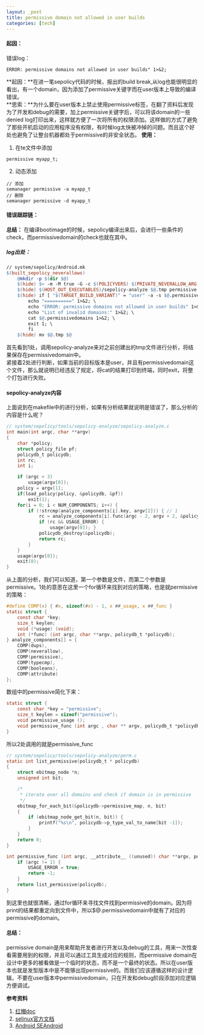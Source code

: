 ```yaml
---
layout: _post
title: permissive domain not allowed in user builds
categories: [tech]
---
```

#### 起因：
错误log：
```
ERROR: permissive domains not allowed in user builds" 1>&2;
```
**起因：**在进一笔sepolicy代码的时候，报出的build break,从log也能很明显的看出，有一个domain，因为添加了permissive关键字而在user版本上导致的编译错误。  
**思索：**为什么要在user版本上禁止使用permissive标签，在翻了资料后发现为了开发和debug的需要，加上permissive关键字后，可以将该domain的一些denied log打印出来，这样就方便了一次将所有的权限添加。这样做的方式了避免了那些开机启动的应用程序没有权限，有时候log太快被冲掉的问题。而且这个好处也避免了让整台机器都处于permissive的非安全状态。
**使用：**  
1. 在te文件中添加
```
permissive myapp_t;
```
2. 动态添加
```
// 添加
semanager permissive -a myapp_t
// 删除
semanager permissive -d myapp_t
```
#### 错误跟踪链：
**总结：** 在编译bootimage的时候，sepolicy编译出来后，会进行一些条件的check，而permissivedomain的check也就在其中。
##### log出处：
```makefile
// system/sepolicy/Android.mk
$(built_sepolicy_neverallows)
	@mkdir -p $(dir $@)
	$(hide) $< -m -M true -G -c $(POLICYVERS) $(PRIVATE_NEVERALLOW_ARG) $(PRIVATE_CIL_FILES) -o $@.tmp -f /dev/null  
	$(hide) $(HOST_OUT_EXECUTABLES)/sepolicy-analyze $@.tmp permissive > $@.permissivedomains // 1
	$(hide) if [ "$(TARGET_BUILD_VARIANT)" = "user" -a -s $@.permissivedomains ]; then \ //2
		echo "==========" 1>&2; \
		echo "ERROR: permissive domains not allowed in user builds" 1>&2; \
		echo "List of invalid domains:" 1>&2; \
		cat $@.permissivedomains 1>&2; \
		exit 1; \
		fi
	$(hide) mv $@.tmp $@
```
首先看到1处，调用sepolicy-analyze来对之前创建出的tmp文件进行分析，将结果保存在permissivedomain中。   
紧接着2处进行判断，如果当前的目标版本是user，并且有permissivedomain这个文件，那么就说明已经违反了规定，将cat的结果打印到终端，同时exit，将整个打包进行失败。
#### sepolicy-analyze内容
上面说到在makefile中的进行分析，如果有分析结果就说明是错误了，那么分析的内容是什么呢？
```C
// system/sepolicy/tools/sepolicy-analyze/sepolicy-analyze.c
int main(int argc, char **argv)
{
    char *policy;
    struct policy_file pf;
    policydb_t policydb;
    int rc;
    int i;

    if (argc < 3)
        usage(argv[0]);
    policy = argv[1];
    if(load_policy(policy, &policydb, &pf))
        exit(1);
    for(i = 0; i < NUM_COMPONENTS; i++) { 
        if (!strcmp(analyze_components[i].key, argv[2])) { // 1
            rc = analyze_components[i].func(argc - 2, argv + 2, &policydb);//2
            if (rc && USAGE_ERROR) {
                usage(argv[0]); }
            policydb_destroy(&policydb);
            return rc;
        }
    }
    usage(argv[0]);
    exit(0);
}
```
从上面的分析，我们可以知道，第一个参数是文件，而第二个参数是permissive。1处的意思在这里一个for循环来找到对应的策略，也是就permissive的策略：
```C
#define COMP(x) { #x, sizeof(#x) - 1, x ##_usage, x ##_func }
static struct {
    const char *key;
    size_t keylen;
    void (*usage) (void);
    int (*func) (int argc, char **argv, policydb_t *policydb);
} analyze_components[] = {
    COMP(dups),
    COMP(neverallow),
    COMP(permissive),
    COMP(typecmp),
    COMP(booleans),
    COMP(attribute)
};
```
数组中的permissive简化下来：
```c
static struct {
    const char *key = "permissive";
    size_t keylen = sizeof("permissive");
    void permissive_usage ();
    void permissive_func (int argc , char ** argv, policydb_t *policydb);
}
```
所以2处调用的就是permissive_func
```C
// system/sepolicy/tools/sepolicy-analyze/perm.c
static int list_permissive(policydb_t * policydb)
{
    struct ebitmap_node *n;
    unsigned int bit;

    /*
     * iterate over all domains and check if domain is in permissive
     */
    ebitmap_for_each_bit(&policydb->permissive_map, n, bit)
    {
        if (ebitmap_node_get_bit(n, bit)) {
            printf("%s\n", policydb->p_type_val_to_name[bit -1]);
        }
    }
    return 0;
}

int permissive_func (int argc, __attribute__ ((unused)) char **argv, policydb_t *policydb) {
    if (argc != 1) {
        USAGE_ERROR = true;
        return -1;
    }
    return list_permissive(policydb);
}
```
到这里也就很清晰，通过for循环来寻找文件找到permissive的domain。因为将print的结果都重定向到文件中，所以$@.permissivedomain中就有了对应的permissive的domain。  

#### 总结：
permissive domain是用来帮助开发者进行开发以及debug的工具，用来一次性查看需要用到的权限，并且可以通过工具生成对应的规则，而permissive domain在设计中更多的被看做是一个临时的状态，而不是一个最终的状态。所以在user版本也就是发型版本中是不能够出现permissive的。而我们应该遵循这样的设计逻辑，不要在user版本中permissivedomain，只在开发和debug阶段添加对应逻辑方便调试。

**参考资料**
1. [红帽doc](https://access.redhat.com/documentation/en-us/red_hat_enterprise_linux/6/html/security-enhanced_linux/sect-security-enhanced_linux-fixing_problems-permissive_domains)
2. [selinux官方文档](https://selinuxproject.org/page/PermissiveDomainRecipe)
3. [Android SEAndroid](https://source.android.com/security/selinux/device-policy#run_in_permissive_mode)